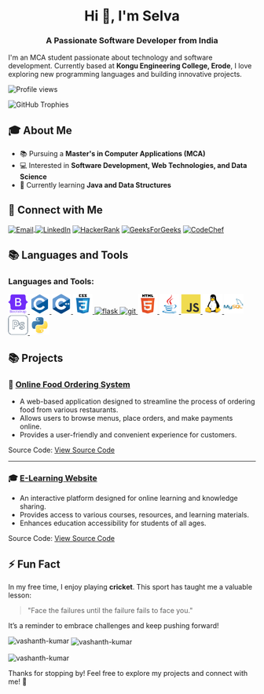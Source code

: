 <h1 align="center">Hi 👋, I'm Selva</h1>
<h3 align="center">A Passionate Software Developer from India</h3>

I'm an MCA student passionate about technology and software development. Currently based at **Kongu Engineering College, Erode**, I love exploring new programming languages and building innovative projects.

![Profile views](https://komarev.com/ghpvc/?username=yourusername&label=Profile%20views&color=0e75b6&style=flat)

![GitHub Trophies](https://github-profile-trophy.vercel.app/?username=yourusername&theme=dracula)

## 🎓 About Me
- 📚 Pursuing a **Master's in Computer Applications (MCA)**
- 💻 Interested in **Software Development, Web Technologies, and Data Science**
- 🌱 Currently learning **Java and Data Structures**

## 👤 Connect with Me
<p align="left">
 <a href="mailto:selvaj192003@gmail.com" target="_blank">
        <img align="center" src="https://upload.wikimedia.org/wikipedia/commons/7/7e/Gmail_icon_%282020%29.svg" alt="Email" height="30" width="35" />
    </a>
<a href="https://www.linkedin.com/in/selva-j-89ba092b5/" target="blank"><img align="center" src="https://raw.githubusercontent.com/rahuldkjain/github-profile-readme-generator/master/src/images/icons/Social/linked-in-alt.svg" alt="LinkedIn" height="30" width="40" /></a>
<a href="https://www.hackerrank.com/profile/dhoniselva192003" target="blank"><img align="center" src="https://raw.githubusercontent.com/rahuldkjain/github-profile-readme-generator/master/src/images/icons/Social/hackerrank.svg" alt="HackerRank" height="30" width="40" /></a>
<a href="https://www.geeksforgeeks.org/user/dhoniselvvs36/" target="blank"><img align="center" src="https://raw.githubusercontent.com/rahuldkjain/github-profile-readme-generator/master/src/images/icons/Social/geeks-for-geeks.svg" alt="GeeksForGeeks" height="30" width="40" /></a>
 <a href="https://www.codechef.com/users/selva192003" target="_blank"><img align="center" src="https://upload.wikimedia.org/wikipedia/en/thumb/b/b5/Codechefnewlogo.svg/120px-Codechefnewlogo.svg.png" alt="CodeChef" height="30" width="40" /></a>
</p>

## 📚 Languages and Tools

<h3 align="left">Languages and Tools:</h3>
<p align="left"> <a href="https://getbootstrap.com" target="_blank" rel="noreferrer"> <img src="https://raw.githubusercontent.com/devicons/devicon/master/icons/bootstrap/bootstrap-plain-wordmark.svg" alt="bootstrap" width="40" height="40"/> </a> <a href="https://www.cprogramming.com/" target="_blank" rel="noreferrer"> <img src="https://raw.githubusercontent.com/devicons/devicon/master/icons/c/c-original.svg" alt="c" width="40" height="40"/> </a> <a href="https://www.w3schools.com/cpp/" target="_blank" rel="noreferrer"> <img src="https://raw.githubusercontent.com/devicons/devicon/master/icons/cplusplus/cplusplus-original.svg" alt="cplusplus" width="40" height="40"/> </a> <a href="https://www.w3schools.com/css/" target="_blank" rel="noreferrer"> <img src="https://raw.githubusercontent.com/devicons/devicon/master/icons/css3/css3-original-wordmark.svg" alt="css3" width="40" height="40"/> </a> <a href="https://flask.palletsprojects.com/" target="_blank" rel="noreferrer"> <img src="https://www.vectorlogo.zone/logos/pocoo_flask/pocoo_flask-icon.svg" alt="flask" width="40" height="40"/> </a> <a href="https://git-scm.com/" target="_blank" rel="noreferrer"> <img src="https://www.vectorlogo.zone/logos/git-scm/git-scm-icon.svg" alt="git" width="40" height="40"/> </a> <a href="https://www.w3.org/html/" target="_blank" rel="noreferrer"> <img src="https://raw.githubusercontent.com/devicons/devicon/master/icons/html5/html5-original-wordmark.svg" alt="html5" width="40" height="40"/> </a> <a href="https://www.java.com" target="_blank" rel="noreferrer"> <img src="https://raw.githubusercontent.com/devicons/devicon/master/icons/java/java-original.svg" alt="java" width="40" height="40"/> </a> <a href="https://developer.mozilla.org/en-US/docs/Web/JavaScript" target="_blank" rel="noreferrer"> <img src="https://raw.githubusercontent.com/devicons/devicon/master/icons/javascript/javascript-original.svg" alt="javascript" width="40" height="40"/> </a> <a href="https://www.linux.org/" target="_blank" rel="noreferrer"> <img src="https://raw.githubusercontent.com/devicons/devicon/master/icons/linux/linux-original.svg" alt="linux" width="40" height="40"/> </a> <a href="https://www.mysql.com/" target="_blank" rel="noreferrer"> <img src="https://raw.githubusercontent.com/devicons/devicon/master/icons/mysql/mysql-original-wordmark.svg" alt="mysql" width="40" height="40"/> </a> <a href="https://www.photoshop.com/en" target="_blank" rel="noreferrer"> <img src="https://raw.githubusercontent.com/devicons/devicon/master/icons/photoshop/photoshop-line.svg" alt="photoshop" width="40" height="40"/> </a> <a href="https://www.python.org" target="_blank" rel="noreferrer"> <img src="https://raw.githubusercontent.com/devicons/devicon/master/icons/python/python-original.svg" alt="python" width="40" height="40"/> </a> </p>

## 📚 Projects

### 🥡 [Online Food Ordering System](https://github.com/selva192003/online-food-ordering-system)  
- A web-based application designed to streamline the process of ordering food from various restaurants.
- Allows users to browse menus, place orders, and make payments online.
- Provides a user-friendly and convenient experience for customers.

 Source Code: [View Source Code](https://github.com/selva192003/online-food-ordering-system)

---

### 🎓 [E-Learning Website](https://github.com/selva192003/Mini-Project)  
- An interactive platform designed for online learning and knowledge sharing.
- Provides access to various courses, resources, and learning materials.
- Enhances education accessibility for students of all ages.

Source Code: [View Source Code](https://github.com/selva192003/Mini-Project)

## ⚡ Fun Fact
In my free time, I enjoy playing **cricket**. This sport has taught me a valuable lesson: 

> "Face the failures until the failure fails to face you."

It’s a reminder to embrace challenges and keep pushing forward!


<p><img align="left" src="https://github-readme-stats.vercel.app/api/top-langs?username=vashanth-kumar&show_icons=true&locale=en&layout=compact" alt="vashanth-kumar" /></p>

<p>&nbsp;<img align="center" src="https://github-readme-stats.vercel.app/api?username=vashanth-kumar&show_icons=true&locale=en" alt="vashanth-kumar" /></p>

<p><img align="center" src="https://github-readme-streak-stats.herokuapp.com/?user=vashanth-kumar&" alt="vashanth-kumar" /></p>

Thanks for stopping by! Feel free to explore my projects and connect with me! 🚀
